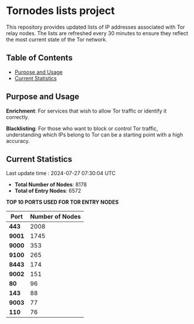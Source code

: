 # Tornodes lists project

This repository provides updated lists of IP addresses associated with Tor relay nodes. The lists are refreshed every 30 minutes to ensure they reflect the most current state of the Tor network.

## Table of Contents

- [Purpose and Usage](#purpose-and-usage)
- [Current Statistics](#current-statistics)


## Purpose and Usage

**Enrichment**: For services that wish to allow Tor traffic or identify it correctly.

**Blacklisting**: For those who want to block or control Tor traffic, understanding which IPs belong to Tor can be a starting point with a high accuracy.

## Current Statistics

Last update time : 2024-07-27 07:30:04 UTC

- **Total Number of Nodes**: 8178
- **Total of Entry Nodes**: 6572

**TOP 10 PORTS USED FOR TOR ENTRY NODES**

| **Port** | **Number of Nodes** |
|------|-----------------|
| **443**   | 2008  |
| **9001**   | 1745  |
| **9000**   | 353  |
| **9100**   | 265  |
| **8443**   | 174  |
| **9002**   | 151  |
| **80**   | 96  |
| **143**   | 88  |
| **9003**   | 77  |
| **110**   | 76  |

